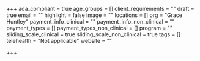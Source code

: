 +++
ada_compliant = true
age_groups = []
client_requirements = ""
draft = true
email = ""
highlight = false
image = ""
locations = []
org = "Grace Huntley"
payment_info_clinical = ""
payment_info_non_clinical = ""
payment_types = []
payment_types_non_clinical = []
program = ""
sliding_scale_clinical = true
sliding_scale_non_clinical = true
tags = []
telehealth = "Not applicable"
website = ""

+++
